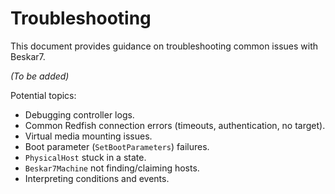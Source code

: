 # Troubleshooting

This document provides guidance on troubleshooting common issues with Beskar7.

*(To be added)*

Potential topics:

*   Debugging controller logs.
*   Common Redfish connection errors (timeouts, authentication, no target).
*   Virtual media mounting issues.
*   Boot parameter (`SetBootParameters`) failures.
*   `PhysicalHost` stuck in a state.
*   `Beskar7Machine` not finding/claiming hosts.
*   Interpreting conditions and events. 
